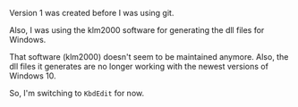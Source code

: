 Version 1 was created before I was using git. 

Also, I was using the klm2000 software for generating the dll files for Windows. 

That software (klm2000) doesn't seem to be maintained anymore. Also, the dll files it generates are no longer working with the newest versions of Windows 10. 

So, I'm switching to `KbdEdit` for now.

